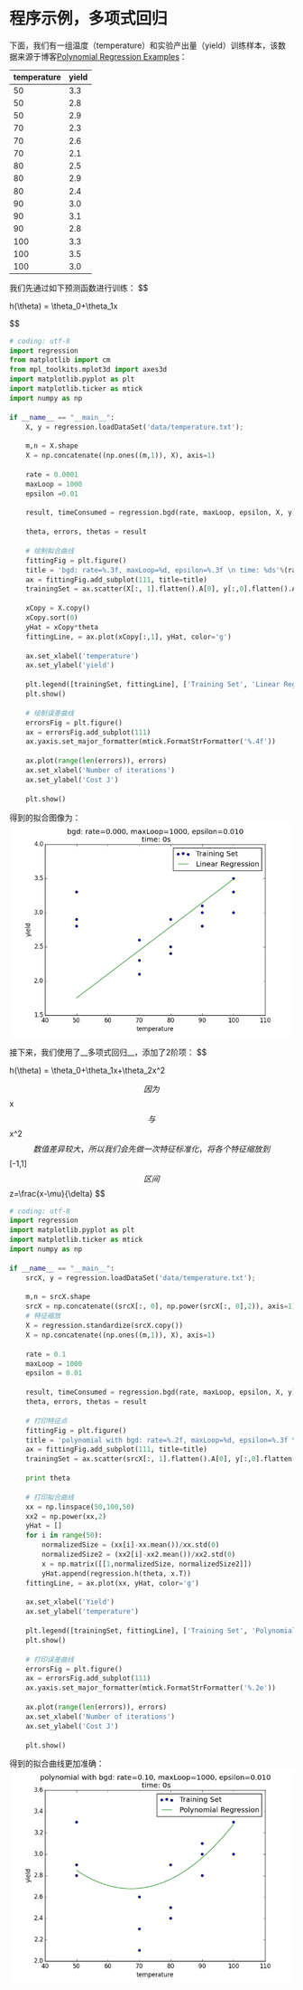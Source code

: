 # 程序示例，多项式回归
下面，我们有一组温度（temperature）和实验产出量（yield）训练样本，该数据来源于博客[Polynomial Regression Examples](https://onlinecourses.science.psu.edu/stat501/node/325)：

|temperature|yield|
|-----------|-----|
|         50|  3.3|
|         50|  2.8|
|         50|  2.9|
|	      70|  2.3|
|	      70|  2.6|
|	      70|  2.1|
|	      80|  2.5|
|	      80|  2.9|
|	      80|  2.4|
|	      90|  3.0|
|	      90|  3.1|
|	      90|  2.8|
|	     100|  3.3|
|	     100|  3.5|
|	     100|  3.0|

我们先通过如下预测函数进行训练：
$$

h(\theta) = \theta_0+\theta_1x

$$

```python
# coding: utf-8
import regression
from matplotlib import cm
from mpl_toolkits.mplot3d import axes3d
import matplotlib.pyplot as plt
import matplotlib.ticker as mtick
import numpy as np

if __name__ == "__main__":
    X, y = regression.loadDataSet('data/temperature.txt');

    m,n = X.shape
    X = np.concatenate((np.ones((m,1)), X), axis=1)

    rate = 0.0001
    maxLoop = 1000
    epsilon =0.01

    result, timeConsumed = regression.bgd(rate, maxLoop, epsilon, X, y)

    theta, errors, thetas = result

    # 绘制拟合曲线
    fittingFig = plt.figure()
    title = 'bgd: rate=%.3f, maxLoop=%d, epsilon=%.3f \n time: %ds'%(rate,maxLoop,epsilon,timeConsumed)
    ax = fittingFig.add_subplot(111, title=title)
    trainingSet = ax.scatter(X[:, 1].flatten().A[0], y[:,0].flatten().A[0])

    xCopy = X.copy()
    xCopy.sort(0)
    yHat = xCopy*theta
    fittingLine, = ax.plot(xCopy[:,1], yHat, color='g')

    ax.set_xlabel('temperature')
    ax.set_ylabel('yield')

    plt.legend([trainingSet, fittingLine], ['Training Set', 'Linear Regression'])
    plt.show()

    # 绘制误差曲线
    errorsFig = plt.figure()
    ax = errorsFig.add_subplot(111)
    ax.yaxis.set_major_formatter(mtick.FormatStrFormatter('%.4f'))

    ax.plot(range(len(errors)), errors)
    ax.set_xlabel('Number of iterations')
    ax.set_ylabel('Cost J')

    plt.show()
```

得到的拟合图像为：
![temparature_normal](../attachments/temperature_normal.png)

接下来，我们使用了__多项式回归__，添加了2阶项：
$$

h(\theta) = \theta_0+\theta_1x+\theta_2x^2

$$
因为$$x$$与$$x^2$$数值差异较大，所以我们会先做一次特征标准化，将各个特征缩放到$$[-1,1]$$区间
$$
z=\frac{x-\mu}{\delta}
$$

```python
# coding: utf-8
import regression
import matplotlib.pyplot as plt
import matplotlib.ticker as mtick
import numpy as np

if __name__ == "__main__":
    srcX, y = regression.loadDataSet('data/temperature.txt');

    m,n = srcX.shape
    srcX = np.concatenate((srcX[:, 0], np.power(srcX[:, 0],2)), axis=1)
    # 特征缩放
    X = regression.standardize(srcX.copy())
    X = np.concatenate((np.ones((m,1)), X), axis=1)

    rate = 0.1
    maxLoop = 1000
    epsilon = 0.01

    result, timeConsumed = regression.bgd(rate, maxLoop, epsilon, X, y)
    theta, errors, thetas = result

    # 打印特征点
    fittingFig = plt.figure()
    title = 'polynomial with bgd: rate=%.2f, maxLoop=%d, epsilon=%.3f \n time: %ds'%(rate,maxLoop,epsilon,timeConsumed)
    ax = fittingFig.add_subplot(111, title=title)
    trainingSet = ax.scatter(srcX[:, 1].flatten().A[0], y[:,0].flatten().A[0])

    print theta

    # 打印拟合曲线
    xx = np.linspace(50,100,50)
    xx2 = np.power(xx,2)
    yHat = []
    for i in range(50):
        normalizedSize = (xx[i]-xx.mean())/xx.std(0)
        normalizedSize2 = (xx2[i]-xx2.mean())/xx2.std(0)
        x = np.matrix([[1,normalizedSize, normalizedSize2]])
        yHat.append(regression.h(theta, x.T))
    fittingLine, = ax.plot(xx, yHat, color='g')

    ax.set_xlabel('Yield')
    ax.set_ylabel('temperature')

    plt.legend([trainingSet, fittingLine], ['Training Set', 'Polynomial Regression'])
    plt.show()

    # 打印误差曲线
    errorsFig = plt.figure()
    ax = errorsFig.add_subplot(111)
    ax.yaxis.set_major_formatter(mtick.FormatStrFormatter('%.2e'))

    ax.plot(range(len(errors)), errors)
    ax.set_xlabel('Number of iterations')
    ax.set_ylabel('Cost J')

    plt.show()
```

得到的拟合曲线更加准确：
![temperature_polynomial](../attachments/temperature_polynomial.png)
